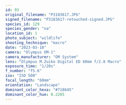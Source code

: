 ```yaml
---
id: 93
original_filename: "P3183617.JPG"
signed_filename: "P3183617-retouched-signed.JPG"
species_id: 129
species_gender: "na"
location_id: 1
photo_subject: "wildlife"
shooting_technique: "macro"
date: "2023-03-18"
camera: "Olympus OM-1"
camera_manufacturer: "OM System"
lens: "Olympus M.Zuiko Digital ED 60mm f/2.8 Macro"
exposure_time: "1/20s"
f_number: "f5.6"
iso: "ISO 500"
focal_length: "60mm"
orientation: "Landscape"
dominant_color_hexa: "#718645"
dominant_color_hue: 0.2205
---
```

